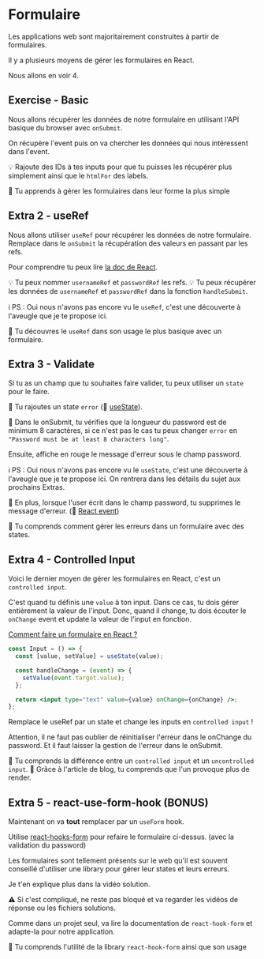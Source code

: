 # Formulaire

Les applications web sont majoritairement construites à partir de formulaires.

Il y a plusieurs moyens de gérer les formulaires en React.

Nous allons en voir 4.

## Exercise - Basic

Nous allons récupérer les données de notre formulaire en utilisant l'API basique du
browser avec `onSubmit`.

On récupère l'event puis on va chercher les données qui nous intéressent dans l'event.

💡 Rajoute des IDs à tes inputs pour que tu puisses les récupérer plus simplement
ainsi que le `htmlFor` des labels.

💌 Tu apprends à gérer les formulaires dans leur forme la plus simple

## Extra 2 - useRef

Nous allons utiliser `useRef` pour récupérer les données de notre formulaire.
Remplace dans le `onSubmit` la récupération des valeurs en passant par les refs.

Pour comprendre tu peux lire [la doc de React](https://beta.reactjs.org/apis/useref#manipulating-the-dom-with-a-ref).

💡 Tu peux nommer `usernameRef` et `passwordRef` les refs.
💡 Tu peux récupérer les données de `usernameRef` et `passwordRef` dans la fonction `handleSubmit`.

ℹ️ PS : Oui nous n'avons pas encore vu le `useRef`, c'est une découverte à l'aveugle
que je te propose ici.

💌 Tu découvres le `useRef` dans son usage le plus basique avec un formulaire.

## Extra 3 - Validate

Si tu as un champ que tu souhaites faire valider, tu peux utiliser un `state` pour le faire.

🦁 Tu rajoutes un state `error` (📖 [useState](https://beta.reactjs.org/apis/usestate#usage)).

🦁 Dans le onSubmit, tu vérifies que la longueur du password est de minimum 8 caractères,
si ce n'est pas le cas tu peux changer `error` en `"Password must be at least 8 characters long"`.

Ensuite, affiche en rouge le message d'erreur sous le champ password.

ℹ️ PS : Oui nous n'avons pas encore vu le `useState`, c'est une découverte à l'aveugle
que je te propose ici. On rentrera dans les détails du sujet aux prochains Extras.

🦁 En plus, lorsque l'user écrit dans le champ password, tu supprimes le message d'erreur.
(📖 [React event](https://reactjs.org/docs/handling-events.html))

💌 Tu comprends comment gérer les erreurs dans un formulaire avec des states.

## Extra 4 - Controlled Input

Voici le dernier moyen de gérer les formulaires en React, c'est un `controlled input`.

C'est quand tu définis une `value` à ton input. Dans ce cas, tu dois gérer entièrement la valeur
de l'input. Donc, quand il change, tu dois écouter le `onChange` event et update
la valeur de l'input en fonction.

[Comment faire un formulaire en React ?](https://codelynx.dev/posts/les-formulaires-react)

```jsx
const Input = () => {
  const [value, setValue] = useState(value);

  const handleChange = (event) => {
    setValue(event.target.value);
  };

  return <input type="text" value={value} onChange={onChange} />;
};
```

Remplace le useRef par un state et change les inputs en `controlled input` !

Attention, il ne faut pas oublier de réinitialiser l'erreur dans le onChange du password.
Et il faut laisser la gestion de l'erreur dans le onSubmit.

💌 Tu comprends la différence entre un `controlled input` et un `uncontrolled input`.
💌 Grâce à l'article de blog, tu comprends que l'un provoque plus de render.

## Extra 5 - react-use-form-hook (BONUS)

Maintenant on va **tout** remplacer par un `useForm` hook.

Utilise [react-hooks-form](https://react-hook-form.com/get-started) pour refaire
le formulaire ci-dessus. (avec la validation du password)

Les formulaires sont tellement présents sur le web qu'il est souvent conseillé d'utiliser
une library pour gérer leur states et leurs erreurs.

Je t'en explique plus dans la vidéo solution.

⚠️ Si c'est compliqué, ne reste pas bloqué et va regarder les vidéos de réponse ou
les fichiers solutions.

Comme dans un projet seul, va lire la documentation de `react-hook-form` et adapte-la pour
notre application.

💌 Tu comprends l'utilité de la library `react-hook-form` ainsi que son usage
